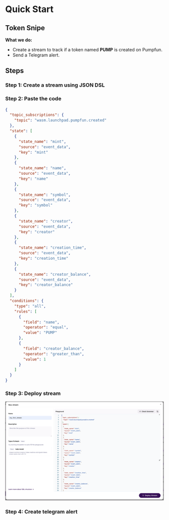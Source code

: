 # Quick Start

## Token Snipe  

**What we do:**  
- Create a stream to track if a token named **PUMP** is created on Pumpfun.  
- Send a Telegram alert.  

## Steps  

### Step 1: Create a stream using JSON DSL  

### Step 2: Paste the code  

```json
{
  "topic_subscriptions": {
    "topic": "wasm.launchpad.pumpfun.created"
  },
  "state": [
    {
      "state_name": "mint",
      "source": "event_data",
      "key": "mint"
    },
    {
      "state_name": "name",
      "source": "event_data",
      "key": "name"
    },
    {
      "state_name": "symbol",
      "source": "event_data",
      "key": "symbol"
    },
    {
      "state_name": "creator",
      "source": "event_data",
      "key": "creator"
    },
    {
      "state_name": "creation_time",
      "source": "event_data",
      "key": "creation_time"
    },
    {
      "state_name": "creator_balance",
      "source": "event_data",
      "key": "creator_balance"
    }
  ],
  "conditions": {
    "type": "all",
    "rules": [
      {
        "field": "name",
        "operator": "equal",
        "value": "PUMP"
      },
      {
        "field": "creator_balance",
        "operator": "greater_than",
        "value": 1
      }
    ]
  }
}
```

### Step 3: Deploy stream

![First stream](./first_stream.png)

### Step 4: Create telegram alert